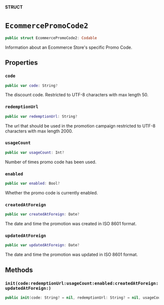 **STRUCT**

# `EcommercePromoCode2`

```swift
public struct EcommercePromoCode2: Codable
```

Information about an Ecommerce Store&#x27;s specific Promo Code.

## Properties
### `code`

```swift
public var code: String?
```

The discount code. Restricted to UTF-8 characters with max length 50.

### `redemptionUrl`

```swift
public var redemptionUrl: String?
```

The url that should be used in the promotion campaign restricted to UTF-8 characters with max length 2000.

### `usageCount`

```swift
public var usageCount: Int?
```

Number of times promo code has been used.

### `enabled`

```swift
public var enabled: Bool?
```

Whether the promo code is currently enabled.

### `createdAtForeign`

```swift
public var createdAtForeign: Date?
```

The date and time the promotion was created in ISO 8601 format.

### `updatedAtForeign`

```swift
public var updatedAtForeign: Date?
```

The date and time the promotion was updated in ISO 8601 format.

## Methods
### `init(code:redemptionUrl:usageCount:enabled:createdAtForeign:updatedAtForeign:)`

```swift
public init(code: String? = nil, redemptionUrl: String? = nil, usageCount: Int? = nil, enabled: Bool? = nil, createdAtForeign: Date? = nil, updatedAtForeign: Date? = nil)
```
